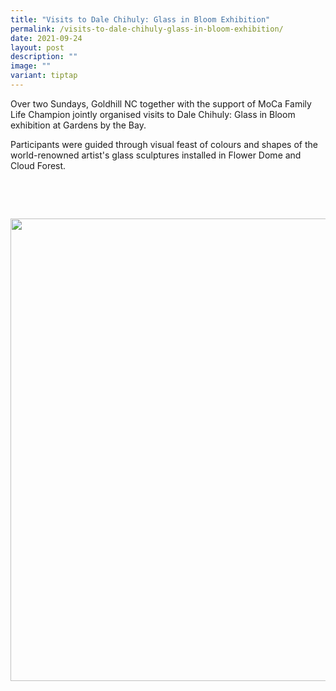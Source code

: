 ```yaml
---
title: "Visits to Dale Chihuly: Glass in Bloom Exhibition"
permalink: /visits-to-dale-chihuly-glass-in-bloom-exhibition/
date: 2021-09-24
layout: post
description: ""
image: ""
variant: tiptap
---
```

<p>Over two Sundays, Goldhill NC together with the support of MoCa Family
Life Champion jointly organised visits to Dale Chihuly: Glass in Bloom
exhibition at Gardens by the Bay.</p>
<p>Participants were guided through visual feast of colours and shapes of
the world-renowned artist's glass sculptures installed in Flower Dome and
Cloud Forest.</p>
<p>‍</p>
<p>
<br>
</p>
<div class="isomer-image-wrapper">
<img style="width: 740px; color: rgb(0, 0, 0); font-family: system-ui, -apple-system, &quot;system-ui&quot;, &quot;Segoe UI&quot;, Roboto, Oxygen, Ubuntu, Cantarell, &quot;Open Sans&quot;, &quot;Helvetica Neue&quot;, sans-serif; font-size: medium; font-style: normal; font-variant-ligatures: normal; font-variant-caps: normal; font-weight: 400; letter-spacing: normal; orphans: 2; text-align: start; text-indent: 0px; text-transform: none; widows: 2; word-spacing: 0px; -webkit-text-stroke-width: 0px; white-space: normal; text-decoration-thickness: initial; text-decoration-style: initial; text-decoration-color: initial;" height="auto" width="100%" src="https://moca.sgp1.cdn.digitaloceanspaces.com/Recent%20Events/61542e172b7fbb1813aa62b0_241195960_4221669774598543_5710630573161895418_n.webp">
</div>
<p></p>